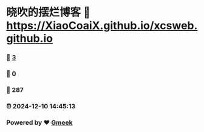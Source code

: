 # 晓吹的摆烂博客 :link: https://XiaoCoaiX.github.io/xcsweb.github.io 
### :page_facing_up: [3](https://XiaoCoaiX.github.io/xcsweb.github.io/tag.html) 
### :speech_balloon: 0 
### :hibiscus: 287 
### :alarm_clock: 2024-12-10 14:45:13 
### Powered by :heart: [Gmeek](https://github.com/Meekdai/Gmeek)

